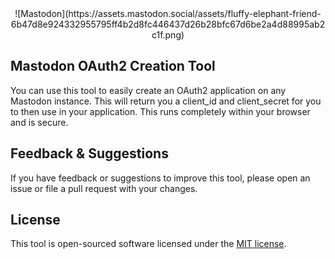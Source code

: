 <div style="text-align: center">![Mastodon](https://assets.mastodon.social/assets/fluffy-elephant-friend-6b47d8e924332955795ff4b2d8fc446437d26b28bfc67d6be2a4d88995ab2c1f.png)</div>

## Mastodon OAuth2 Creation Tool

You can use this tool to easily create an OAuth2 application on any Mastodon
instance. This will return you a client_id and client_secret for you to then
use in your application. This runs completely within your browser and is secure.


## Feedback & Suggestions

If you have feedback or suggestions to improve this tool, please open an issue
or file a pull request with your changes.


## License

This tool is open-sourced software licensed under the [MIT license](http://opensource.org/licenses/MIT).
